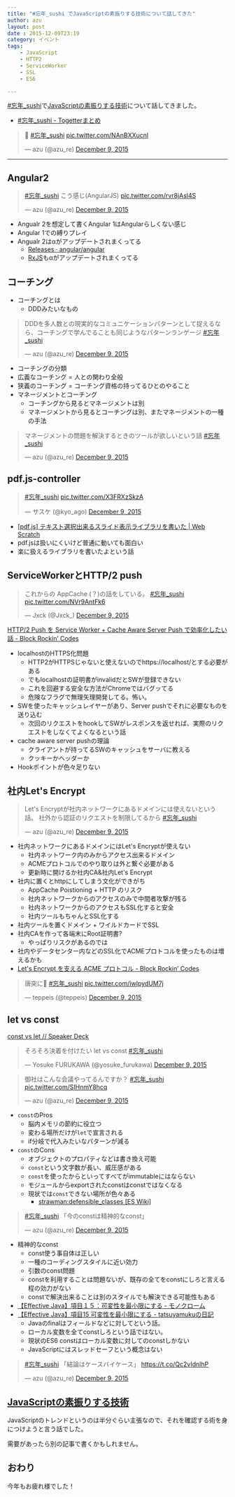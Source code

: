 ```yaml
---
title: "#忘年_sushi でJavaScriptの素振りする技術について話してきた"
author: azu
layout: post
date : 2015-12-09T23:19
category: イベント
tags:
    - JavaScript
    - HTTP2
    - ServiceWorker
    - SSL
    - ES6

---
```


[#忘年_sushi](https://twitter.com/search?q=%23%E5%BF%98%E5%B9%B4_sushi "#忘年_sushi")で[JavaScriptの素振りする技術](http://azu.github.io/slide/2015/year-end/javascript-swing.html "JavaScriptの素振りする技術")について話してきました。

- [#忘年_sushi - Togetterまとめ](http://togetter.com/li/910679 "#忘年_sushi - Togetterまとめ")

<blockquote class="twitter-tweet" lang="en"><p lang="und" dir="ltr">🍣 <a href="https://twitter.com/hashtag/%E5%BF%98%E5%B9%B4_sushi?src=hash">#忘年_sushi</a> <a href="https://t.co/NAnBXXucnl">pic.twitter.com/NAnBXXucnl</a></p>&mdash; azu (@azu_re) <a href="https://twitter.com/azu_re/status/674538717093085184">December 9, 2015</a></blockquote>
<script async src="//platform.twitter.com/widgets.js" charset="utf-8"></script>

----

## Angular2

<blockquote class="twitter-tweet" lang="en"><p lang="ja" dir="ltr"><a href="https://twitter.com/hashtag/%E5%BF%98%E5%B9%B4_sushi?src=hash">#忘年_sushi</a> こう感じ(AngularJS) <a href="https://t.co/rvr8jAsl4S">pic.twitter.com/rvr8jAsl4S</a></p>&mdash; azu (@azu_re) <a href="https://twitter.com/azu_re/status/674535461642104832">December 9, 2015</a></blockquote>
<script async src="//platform.twitter.com/widgets.js" charset="utf-8"></script>

- Angualr 2を想定して書くAngular 1はAngularらしくない感じ
- Angular 1での縛りプレイ
- Angualr 2はαがアップデートされまくってる
	- [Releases · angular/angular](https://github.com/angular/angular/releases "Releases · angular/angular")
	- [RxJS](https://github.com/ReactiveX/RxJS/releases "RxJS")もαがアップデートされまくってる


## コーチング

- コーチングとは
	- DDDみたいなもの

<blockquote class="twitter-tweet" lang="en"><p lang="ja" dir="ltr">DDDを多人数との現実的なコミュニケーションパターンとして捉えるなら、コーチングで学んでることも同じようなパターンランゲージ&#10; <a href="https://twitter.com/hashtag/%E5%BF%98%E5%B9%B4_sushi?src=hash">#忘年_sushi</a></p>&mdash; azu (@azu_re) <a href="https://twitter.com/azu_re/status/674537699605262336">December 9, 2015</a></blockquote>
<script async src="//platform.twitter.com/widgets.js" charset="utf-8"></script>


- コーチングの分類
- 広義なコーチング = 人との関わり全般
- 狭義のコーチング = コーチング資格の持ってるひとのやること
- マネージメントとコーチング
	- コーチングから見るとマネージメントは別
	- マネージメントから見るとコーチングは別、またマネージメントの一種の手法

<blockquote class="twitter-tweet" lang="en"><p lang="ja" dir="ltr">マネージメントの問題を解決するときのツールが欲しいという話 <a href="https://twitter.com/hashtag/%E5%BF%98%E5%B9%B4_sushi?src=hash">#忘年_sushi</a></p>&mdash; azu (@azu_re) <a href="https://twitter.com/azu_re/status/674541071724994560">December 9, 2015</a></blockquote>
<script async src="//platform.twitter.com/widgets.js" charset="utf-8"></script>

## pdf.js-controller

<blockquote class="twitter-tweet" lang="en"><p lang="und" dir="ltr"><a href="https://twitter.com/hashtag/%E5%BF%98%E5%B9%B4_sushi?src=hash">#忘年_sushi</a> <a href="https://t.co/X3FRXzSkzA">pic.twitter.com/X3FRXzSkzA</a></p>&mdash; サスケ (@kyo_ago) <a href="https://twitter.com/kyo_ago/status/674541370808270848">December 9, 2015</a></blockquote>
<script async src="//platform.twitter.com/widgets.js" charset="utf-8"></script>


- [[pdf.js] テキスト選択出来るスライド表示ライブラリを書いた | Web Scratch](http://efcl.info/2015/12/07/pdf.js-controller/ "[pdf.js] テキスト選択出来るスライド表示ライブラリを書いた | Web Scratch")
- pdf.jsは扱いにくいけど普通に動いても面白い
- 楽に扱えるライブラリを書いたよという話

## ServiceWorkerとHTTP/2 push

<blockquote class="twitter-tweet" lang="en"><p lang="ja" dir="ltr">これからの AppCache (？)の話をしている。 <a href="https://twitter.com/hashtag/%E5%BF%98%E5%B9%B4_sushi?src=hash">#忘年_sushi</a> <a href="https://t.co/NVr9AntFk6">pic.twitter.com/NVr9AntFk6</a></p>&mdash; Jxck (@Jxck_) <a href="https://twitter.com/Jxck_/status/674553985764737024">December 9, 2015</a></blockquote>
<script async src="//platform.twitter.com/widgets.js" charset="utf-8"></script>

[HTTP/2 Push を Service Worker + Cache Aware Server Push で効率化したい話 - Block Rockin’ Codes](http://jxck.hatenablog.com/entry/service-worker-casper "HTTP/2 Push を Service Worker + Cache Aware Server Push で効率化したい話 - Block Rockin’ Codes")

- localhostのHTTPS化問題
	- HTTP2がHTTPSじゃないと使えないのでhttps://localhost/とする必要がある
	- でもlocalhostの証明書がinvalidだとSWが登録できない
	- これを回避する安全な方法がChromeではバグッてる
	- 危険なフラグで無理矢理開発してる。怖い。
- SWを使ったキャッシュレイヤーがあり、Server pushでそれに必要なものを送り込む
	- 次回のリクエストをhookしてSWがレスポンスを返せれば、実際のリクエストをしなくてよくなるという話
- cache aware server pushの理論
	- クライアントが持ってるSWのキャッシュをサーバに教える
	- クッキーかヘッダーか
- Hookポイントが色々足りない

## 社内Let's Encrypt

<blockquote class="twitter-tweet" lang="en"><p lang="ja" dir="ltr">Let&#39;s Encryptが社内ネットワークにあるドメインには使えないという話。&#10;社外から認証のリクエストを制限してるから <a href="https://twitter.com/hashtag/%E5%BF%98%E5%B9%B4_sushi?src=hash">#忘年_sushi</a></p>&mdash; azu (@azu_re) <a href="https://twitter.com/azu_re/status/674554358290255872">December 9, 2015</a></blockquote>
<script async src="//platform.twitter.com/widgets.js" charset="utf-8"></script>

- 社内ネットワークにあるドメインにはLet's Encryptが使えない
	- 社内ネットワーク内のみからアクセス出来るドメイン
	- ACMEプロトコルでのやり取りは外と繋ぐ必要がある
	- 更新時に開けるか社内CA&社内Let's Encrypt
- 社内に置くとhttpにしてしまう文化ができがち
	- AppCache Poistioning + HTTP のリスク
	- 社内ネットワークからのアクセスのみで中間者攻撃が残る
	- 社内ネットワークからのアクセスもSSL化すると安全
	- 社内ツールもちゃんとSSL化する
- 社内ツールを置くドメイン + ワイルドカードでSSL
- 社内CAを作って各端末にRoot証明書?
	- やっぱりリスクがあるのでは
- 社内やデータセンター内などのSSL化でACMEプロトコルを使ったものは増えるかも
- [Let's Encrypt を支える ACME プロトコル - Block Rockin’ Codes](http://jxck.hatenablog.com/entry/letsencrypt-acme "Let&#39;s Encrypt を支える ACME プロトコル - Block Rockin’ Codes")


<blockquote class="twitter-tweet" lang="en"><p lang="ja" dir="ltr">唐突に🍣 <a href="https://twitter.com/hashtag/%E5%BF%98%E5%B9%B4_sushi?src=hash">#忘年_sushi</a> <a href="https://t.co/iwIpydUM7j">pic.twitter.com/iwIpydUM7j</a></p>&mdash; teppeis (@teppeis) <a href="https://twitter.com/teppeis/status/674571307334275076">December 9, 2015</a></blockquote>
<script async src="//platform.twitter.com/widgets.js" charset="utf-8"></script>

## let vs const 


[const vs let // Speaker Deck](https://speakerdeck.com/yosuke_furukawa/const-vs-let "const vs let // Speaker Deck")

<blockquote class="twitter-tweet" lang="en"><p lang="ja" dir="ltr">そろそろ決着を付けたい let vs const <a href="https://twitter.com/hashtag/%E5%BF%98%E5%B9%B4_sushi?src=hash">#忘年_sushi</a></p>&mdash; Yosuke FURUKAWA (@yosuke_furukawa) <a href="https://twitter.com/yosuke_furukawa/status/674437783772004352">December 9, 2015</a></blockquote>
<script async src="//platform.twitter.com/widgets.js" charset="utf-8"></script>

<blockquote class="twitter-tweet" lang="en"><p lang="ja" dir="ltr">御社はこんな会議やってるんですか？ <a href="https://twitter.com/hashtag/%E5%BF%98%E5%B9%B4_sushi?src=hash">#忘年_sushi</a> <a href="https://t.co/SIHnmY8hcq">pic.twitter.com/SIHnmY8hcq</a></p>&mdash; azu (@azu_re) <a href="https://twitter.com/azu_re/status/674559952023719936">December 9, 2015</a></blockquote>
<script async src="//platform.twitter.com/widgets.js" charset="utf-8"></script>

- `const`のPros
	- 脳内メモリの節約に役立つ
	- 変わる場所だけが`let`で宣言される
	- if分岐で代入みたいなパターンが減る
- `const`のCons
	- オブジェクトのプロパティなどは書き換え可能
	- `const`という文字数が長い、威圧感がある
	- `const`を使ったからといってすべてがimmutableにはならない
	- モジュールからexportされたconstはconstではなくなる
	- 現状では`const`できない場所が色々ある
		- [strawman:defensible_classes [ES Wiki]](http://wiki.ecmascript.org/doku.php?id=strawman:defensible_classes "strawman:defensible_classes [ES Wiki]")


<blockquote class="twitter-tweet" lang="en"><p lang="ja" dir="ltr"><a href="https://twitter.com/hashtag/%E5%BF%98%E5%B9%B4_sushi?src=hash">#忘年_sushi</a> 「今のconstは精神的なconst」</p>&mdash; azu (@azu_re) <a href="https://twitter.com/azu_re/status/674565236536422400">December 9, 2015</a></blockquote>
<script async src="//platform.twitter.com/widgets.js" charset="utf-8"></script>
	
		
- 精神的なconst
	- const使う事自体は正しい
	- 一種のコーディングスタイルに近い効力
	- 引数のconst問題
	- constを利用することは問題ないが、既存の全てをconstにしろと言える程の効力がない
	- constで解決出来ることは別のスタイルでも解決できる可能性もある
- [【Effective Java】項目１５：可変性を最小限にする - モノクローム](http://hjm333.hatenablog.com/entry/2015/09/15/000644)
- [【Effective Java】項目15 可変性を最小限にする - tatsuyamukuの日記](http://tatsuyamuku.hatenablog.com/entry/2015/06/20/223021)
	- Javaのfinalはフィールドなどに対してという話。
	- ローカル変数を全てconstしろという話ではない。
	- 現状のES6 constはローカル変数に対してのconstしかない
	- JavaScriptにはスレッドセーフという概念はない

<blockquote class="twitter-tweet" lang="en"><p lang="ja" dir="ltr"><a href="https://twitter.com/hashtag/%E5%BF%98%E5%B9%B4_sushi?src=hash">#忘年_sushi</a> 「結論はケースバイケース」 <a href="https://t.co/Qc2vIdnlhP">https://t.co/Qc2vIdnlhP</a></p>&mdash; azu (@azu_re) <a href="https://twitter.com/azu_re/status/674568622187020288">December 9, 2015</a></blockquote>
<script async src="//platform.twitter.com/widgets.js" charset="utf-8"></script>

## [JavaScriptの素振りする技術](http://azu.github.io/slide/2015/year-end/javascript-swing.html "JavaScriptの素振りする技術")

JavaScriptのトレンドというのは半分ぐらい主張なので、それを確認する術を身につけようと言う話でした。

需要があったら別の記事で書くかもしれません。

## おわり

今年もお疲れ様でした！
